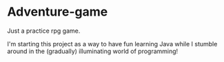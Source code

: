 # Adventure-game
Just a practice rpg game.

I'm starting this project as a way to have fun learning Java while I stumble around in the (gradually) illuminating world of programming!

